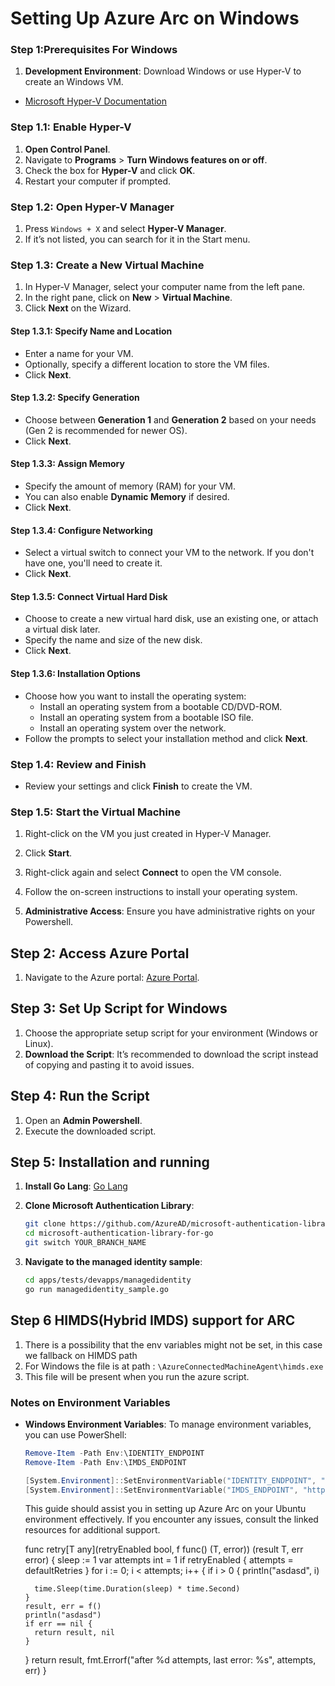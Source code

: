 # Setting Up Azure Arc on Windows

### Step 1:Prerequisites For Windows

1. **Development Environment**: Download Windows or use Hyper-V to create an Windows VM.

- [Microsoft Hyper-V Documentation](https://docs.microsoft.com/en-us/virtualization/hyper-v-on-windows/)

### Step 1.1: Enable Hyper-V

1. **Open Control Panel**.
2. Navigate to **Programs** > **Turn Windows features on or off**.
3. Check the box for **Hyper-V** and click **OK**.
4. Restart your computer if prompted.

### Step 1.2: Open Hyper-V Manager

1. Press `Windows + X` and select **Hyper-V Manager**.
2. If it’s not listed, you can search for it in the Start menu.

### Step 1.3: Create a New Virtual Machine

1. In Hyper-V Manager, select your computer name from the left pane.
2. In the right pane, click on **New** > **Virtual Machine**.
3. Click **Next** on the Wizard.

#### Step 1.3.1: Specify Name and Location

- Enter a name for your VM.
- Optionally, specify a different location to store the VM files.
- Click **Next**.

#### Step 1.3.2: Specify Generation

- Choose between **Generation 1** and **Generation 2** based on your needs (Gen 2 is recommended for newer OS).
- Click **Next**.

#### Step 1.3.3: Assign Memory

- Specify the amount of memory (RAM) for your VM.
- You can also enable **Dynamic Memory** if desired.
- Click **Next**.

#### Step 1.3.4: Configure Networking

- Select a virtual switch to connect your VM to the network. If you don't have one, you'll need to create it.
- Click **Next**.

#### Step 1.3.5: Connect Virtual Hard Disk

- Choose to create a new virtual hard disk, use an existing one, or attach a virtual disk later.
- Specify the name and size of the new disk.
- Click **Next**.

#### Step 1.3.6: Installation Options

- Choose how you want to install the operating system:
  - Install an operating system from a bootable CD/DVD-ROM.
  - Install an operating system from a bootable ISO file.
  - Install an operating system over the network.
- Follow the prompts to select your installation method and click **Next**.

### Step 1.4: Review and Finish

- Review your settings and click **Finish** to create the VM.

### Step 1.5: Start the Virtual Machine

1. Right-click on the VM you just created in Hyper-V Manager.
2. Click **Start**.
3. Right-click again and select **Connect** to open the VM console.
4. Follow the on-screen instructions to install your operating system.

5. **Administrative Access**: Ensure you have administrative rights on your Powershell.

## Step 2: Access Azure Portal

1. Navigate to the Azure portal: [Azure Portal](https://portal.azure.com/#view/Microsoft_Azure_ArcCenterUX/ArcCenterInfrastructure.ReactView).

## Step 3: Set Up Script for Windows

1. Choose the appropriate setup script for your environment (Windows or Linux).
2. **Download the Script**: It’s recommended to download the script instead of copying and pasting it to avoid issues.

## Step 4: Run the Script

1. Open an **Admin Powershell**.
2. Execute the downloaded script.

## Step 5: Installation and running

1. **Install Go Lang**: [Go Lang](https://go.dev/doc/install)

2. **Clone Microsoft Authentication Library**:
   ```bash
   git clone https://github.com/AzureAD/microsoft-authentication-library-for-go.git
   cd microsoft-authentication-library-for-go
   git switch YOUR_BRANCH_NAME
   ```
3. **Navigate to the managed identity sample**:
   ```bash
   cd apps/tests/devapps/managedidentity
   go run managedidentity_sample.go
   ```

## Step 6 HIMDS(Hybrid IMDS) support for ARC

1.  There is a possibility that the env variables might not be set, in this case we fallback on HIMDS path
2.  For Windows the file is at path : `\AzureConnectedMachineAgent\himds.exe`
3.  This file will be present when you run the azure script.

### Notes on Environment Variables

- **Windows Environment Variables**: To manage environment variables, you can use PowerShell:

  ```powershell
  Remove-Item -Path Env:\IDENTITY_ENDPOINT
  Remove-Item -Path Env:\IMDS_ENDPOINT

  [System.Environment]::SetEnvironmentVariable("IDENTITY_ENDPOINT", "http://localhost:40342/metadata/identity/oauth2/token", [System.EnvironmentVariableTarget]::User)
  [System.Environment]::SetEnvironmentVariable("IMDS_ENDPOINT", "http://localhost:40342", [System.EnvironmentVariableTarget]::User)
  ```

  This guide should assist you in setting up Azure Arc on your Ubuntu environment effectively. If you encounter any issues, consult the linked resources for additional support.

  func retry[T any](retryEnabled bool, f func() (T, error)) (result T, err error) {
  sleep := 1
  var attempts int = 1
  if retryEnabled {
  attempts = defaultRetries
  }
  for i := 0; i < attempts; i++ {
  if i > 0 {
  println("asdasd", i)

      	time.Sleep(time.Duration(sleep) * time.Second)
      }
      result, err = f()
      println("asdasd")
      if err == nil {
      	return result, nil
      }

  }
  return result, fmt.Errorf("after %d attempts, last error: %s", attempts, err)
  }
